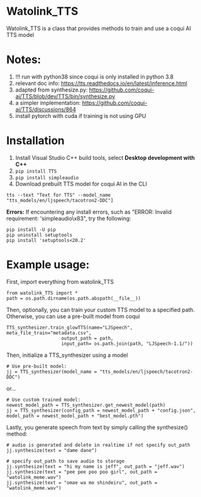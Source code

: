# Watolink_TTS
Watolink_TTS is a class that provides methods to train and use a coqui AI TTS model
# Notes:
1. !!! run with python38 since coqui is only installed in python 3.8
2. relevant doc info: https://tts.readthedocs.io/en/latest/inference.html
3. adapted from synthesize.py: https://github.com/coqui-ai/TTS/blob/dev/TTS/bin/synthesize.py
4. a simpler implementation: https://github.com/coqui-ai/TTS/discussions/864
5. install pytorch with cuda if training is not using GPU

# Installation
1. Install Visual Studio C++ build tools, select **Desktop development with C++**
2. `pip install TTS`
3. `pip install simpleaudio`
4. Download prebuilt TTS model for coqui AI in the CLI
```
tts --text "Text for TTS" --model_name "tts_models/en/ljspeech/tacotron2-DDC"]
```

**Errors:**
If encountering any install errors, such as "ERROR: Invalid requirement: 'simpleaudio\x83", try the following:
```
pip install -U pip
pip uninstall setuptools
pip install 'setuptools<20.2'
```


# Example usage:
First, import everything from watolink_TTS

    from watolink_TTS import *
    path = os.path.dirname(os.path.abspath(__file__))

Then, optionally, you can train your custom TTS model to a specified path. Otherwise, you can use a pre-built model from coqui

    TTS_synthesizer.train_glowTTS(name="LJSpeech", meta_file_train="metadata.csv",
                        output_path = path,
                        input_path= os.path.join(path, "LJSpeech-1.1/"))

Then, initialize a TTS_synthesizer using a model

    # Use pre-built model:
    jj = TTS_synthesizer(model_name = "tts_models/en/ljspeech/tacotron2-DDC")

or...

    # Use custom trained model:
    newest_model_path = TTS_synthesizer.get_newest_model(path)
    jj = TTS_synthesizer(config_path = newest_model_path + "config.json", model_path = newest_model_path + "best_model.pth")

Lastly, you generate speech from text by simply calling the synthesize() method:

    # audio is generated and delete in realtime if not specify out_path
    jj.synthesize(text = "dame dane")
    
    # specify out_path to save audio to storage
    jj.synthesize(text = "hi my name is jeff", out_path = "jeff.wav")
    jj.synthesize(text = "pee pee poo poo girl", out_path = "watolink_meme.wav")
    jj.synthesize(text = "omae wa mo shindeiru", out_path = "watolink_meme.wav")
